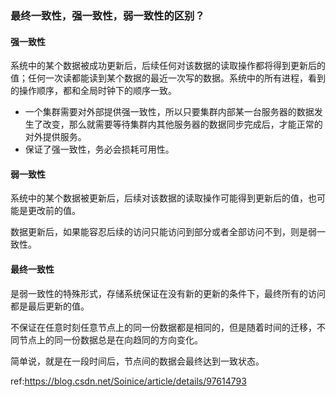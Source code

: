 ### 最终一致性，强一致性，弱一致性的区别？

#### 强一致性

系统中的某个数据被成功更新后，后续任何对该数据的读取操作都将得到更新后的值；任何一次读都能读到某个数据的最近一次写的数据。系统中的所有进程，看到的操作顺序，都和全局时钟下的顺序一致。

- 一个集群需要对外部提供强一致性，所以只要集群内部某一台服务器的数据发生了改变，那么就需要等待集群内其他服务器的数据同步完成后，才能正常的对外提供服务。
- 保证了强一致性，务必会损耗可用性。



#### 弱一致性

系统中的某个数据被更新后，后续对该数据的读取操作可能得到更新后的值，也可能是更改前的值。

数据更新后，如果能容忍后续的访问只能访问到部分或者全部访问不到，则是弱一致性。



#### 最终一致性

是弱一致性的特殊形式，存储系统保证在没有新的更新的条件下，最终所有的访问都是最后更新的值。

不保证在任意时刻任意节点上的同一份数据都是相同的，但是随着时间的迁移，不同节点上的同一份数据总是在向趋同的方向变化。

简单说，就是在一段时间后，节点间的数据会最终达到一致状态。



ref:https://blog.csdn.net/Soinice/article/details/97614793

